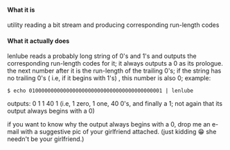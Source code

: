 #### What it is
utility reading a bit stream and producing corresponding run-length codes

#### What it actually does
lenlube reads a probably long string of 0's and 1's and outputs the corresponding run-length codes for it; it always outputs a 0 as its prologue. the next number after it is the run-length of the trailing 0's; if the string has no trailing 0's ( i.e, if it begins with 1's) , this number is also 0; example:

```
$ echo 0100000000000000000000000000000000000000001 | lenlube
```

outputs: 0 1 1 40 1 (i.e, 1 zero, 1 one, 40 0's, and finally a 1; not again that its output always begins with a 0)


if you want to know why the output always begins with a 0, drop me an e-mail with a suggestive pic of your girlfriend attached. (just kidding :grin: she needn't be your girlfriend.)
